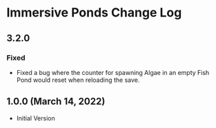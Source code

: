 ﻿# Immersive Ponds Change Log

## 3.2.0

### Fixed

* Fixed a bug where the counter for spawning Algae in an empty Fish Pond would reset when reloading the save.

## 1.0.0 (March 14, 2022)

* Initial Version